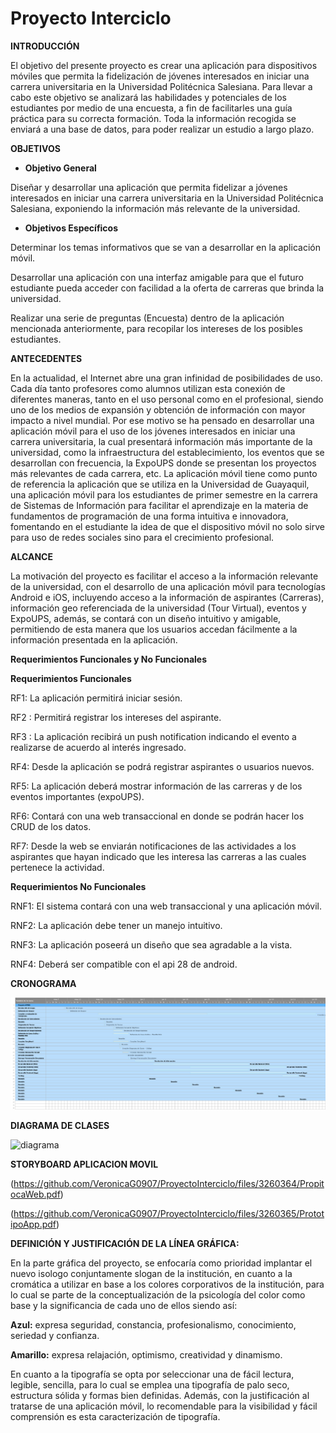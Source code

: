 # Proyecto Interciclo

**INTRODUCCIÓN** 

El objetivo del presente proyecto es crear una aplicación para dispositivos móviles que permita la fidelización de jóvenes interesados en iniciar una carrera universitaria en la Universidad Politécnica Salesiana. Para llevar a cabo este objetivo se analizará las habilidades y potenciales de los estudiantes por medio de una encuesta, a fin de facilitarles una guía práctica para su correcta formación. Toda la información recogida se enviará a una base de datos, para poder realizar un estudio a largo plazo.


**OBJETIVOS**

 * **Objetivo General**

Diseñar y desarrollar una aplicación que permita fidelizar a jóvenes interesados en iniciar una carrera universitaria en la Universidad Politécnica Salesiana, exponiendo la información más relevante de la universidad.

* **Objetivos Específicos** 


Determinar los temas informativos que se van a desarrollar en la aplicación móvil. 

Desarrollar una aplicación con una interfaz amigable para que el futuro estudiante pueda acceder con facilidad a la oferta de carreras que brinda la universidad.

Realizar una serie de preguntas (Encuesta) dentro de la aplicación mencionada anteriormente, para recopilar los intereses de los posibles estudiantes.


**ANTECEDENTES**

En la actualidad, el Internet abre una gran infinidad de posibilidades de uso. Cada día tanto profesores como alumnos utilizan esta conexión de diferentes maneras, tanto en el uso personal como en el profesional, siendo uno de los medios de expansión y obtención de información con mayor impacto a nivel mundial.
Por ese motivo se ha pensado en desarrollar una aplicación móvil para el uso de los jóvenes interesados en iniciar una carrera universitaria, la cual presentará información más importante de la universidad, como la infraestructura del establecimiento, los eventos que se desarrollan con frecuencia, la ExpoUPS donde se presentan los proyectos más relevantes de cada carrera, etc. La aplicación móvil tiene como punto de referencia la aplicación que se utiliza en la Universidad de Guayaquil, una aplicación móvil para los estudiantes de primer semestre en la carrera de Sistemas de Información para facilitar el aprendizaje en la materia de fundamentos de programación de una forma intuitiva e innovadora, fomentando en el estudiante la idea de que el dispositivo móvil no solo sirve para uso de redes sociales sino para el crecimiento profesional. 


**ALCANCE**

La motivación del proyecto es facilitar el acceso a la información relevante de la universidad, con el desarrollo de una aplicación móvil para tecnologías Android e iOS, incluyendo acceso a la información de aspirantes (Carreras), información geo referenciada  de la universidad (Tour Virtual), eventos y ExpoUPS, además, se  contará con un diseño intuitivo y amigable, permitiendo de esta manera que los usuarios accedan fácilmente a la información presentada en la aplicación.


**Requerimientos Funcionales y No Funcionales**

**Requerimientos Funcionales**

RF1: La aplicación permitirá iniciar sesión.

RF2 : Permitirá registrar los intereses del aspirante.

RF3 : La aplicación recibirá un push notification indicando el evento a realizarse de acuerdo al interés ingresado.

RF4: Desde la aplicación se podrá registrar aspirantes o usuarios nuevos.

RF5: La aplicación deberá mostrar información de las carreras y de los eventos importantes (expoUPS).

RF6: Contará con una web transaccional en donde se podrán hacer los CRUD de los datos.

RF7: Desde la web se enviarán notificaciones de las actividades a los aspirantes que hayan indicado que les interesa las carreras a las cuales pertenece la actividad. 

**Requerimientos No Funcionales**

RNF1: El sistema contará con una web transaccional y una aplicación móvil.  

RNF2: La aplicación debe tener un manejo intuitivo.

RNF3: La aplicación poseerá un diseño que sea agradable a la vista.

RNF4: Deberá ser compatible con el api 28 de android.

**CRONOGRAMA**

![alt tag](https://github.com/VeronicaG0907/ProyectoInterciclo/blob/master/cronograma1.png)


**DIAGRAMA DE CLASES**

![diagrama](https://user-images.githubusercontent.com/47520065/58743534-e7776380-83f8-11e9-91f6-a1fa01c932b6.JPG)


**STORYBOARD APLICACION MOVIL**

(https://github.com/VeronicaG0907/ProyectoInterciclo/files/3260364/PropitocaWeb.pdf)


(https://github.com/VeronicaG0907/ProyectoInterciclo/files/3260365/PrototipoApp.pdf)

**DEFINICIÓN Y JUSTIFICACIÓN DE LA LÍNEA GRÁFICA:**

En la parte gráfica del proyecto, se enfocaría como prioridad implantar el nuevo isologo conjuntamente slogan de la institución, en cuanto a la cromática a utilizar en base a los colores corporativos de la institución, para lo cual se parte de la conceptualización de la psicología del color como base y la significancia de cada uno de ellos siendo así: 

**Azul:** expresa seguridad, constancia, profesionalismo, conocimiento, seriedad y confianza.

**Amarillo:** expresa relajación, optimismo, creatividad y dinamismo. 

En cuanto a la tipografía se opta por seleccionar una de fácil lectura, legible, sencilla, para lo cual se emplea una tipografía de palo seco, estructura sólida y formas bien definidas. Además, con la justificación al tratarse de una aplicación móvil, lo recomendable para la visibilidad y fácil comprensión es esta caracterización de tipografía. 
